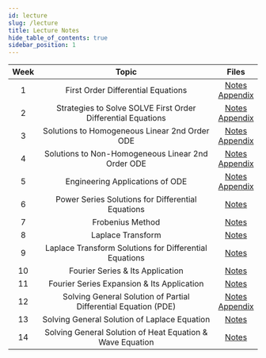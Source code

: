 ```yaml
---
id: lecture
slug: /lecture
title: Lecture Notes
hide_table_of_contents: true
sidebar_position: 1
---
```


| **Week** | **Topic** | **Files** |
| :------: | :--------:| :--------:|
| 1 | First Order Differential Equations | [Notes](/pdf/lectures/KIX1002_week1.pdf) <br /> [Appendix](/pdf/lectures/KIX1002_appendix_week1) |
| 2 | Strategies to Solve SOLVE First Order Differential Equations | [Notes](/pdf/lectures/KIX1002_week2.pdf) <br /> [Appendix](/pdf/lectures/KIX1002_appendix_week2) |
| 3 | Solutions to Homogeneous Linear 2nd Order ODE | [Notes](/pdf/lectures/KIX1002_week3.pdf) <br /> [Appendix](/pdf/lectures/KIX1002_appendix_week3-5) |
| 4 | Solutions to Non-Homogeneous Linear 2nd Order ODE | [Notes](/pdf/lectures/KIX1002_week4.pdf) <br /> [Appendix](/pdf/lectures/KIX1002_appendix_week3-5) |
| 5 | Engineering Applications of ODE | [Notes](/pdf/lectures/KIX1002_week5.pdf) <br /> [Appendix](/pdf/lectures/KIX1002_appendix_week3-5) |
| 6 | Power Series Solutions for Differential Equations | [Notes](/pdf/lectures/KIX1002_week6.pdf) |
| 7 | Frobenius Method | [Notes](/pdf/lectures/KIX1002_week7.pdf) |
| 8 | Laplace Transform | [Notes](/pdf/lectures/KIX1002_week8.pdf) |
| 9 | Laplace Transform Solutions for Differential Equations | [Notes](/pdf/lectures/KIX1002_week9.pdf) |
| 10 | Fourier Series & Its Application | [Notes](/pdf/lectures/KIX1002_week10.pdf) |
| 11 | Fourier Series Expansion & Its Application | [Notes](/pdf/lectures/KIX1002_week11.pdf) |
| 12 | Solving General Solution of Partial Differential Equation (PDE) | [Notes](/pdf/lectures/KIX1002_week12.pdf) <br /> [Appendix](/pdf/lectures/KIX1002_appendix_week12) |
| 13 | Solving General Solution of Laplace Equation | [Notes](/pdf/lectures/KIX1002_week13.pdf) |
| 14 | Solving General Solution of Heat Equation & Wave Equation | [Notes](/pdf/lectures/KIX1002_week14.pdf) |
